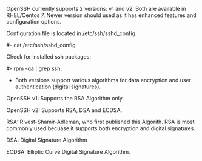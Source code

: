 OpenSSH currently supports 2 versions: v1 and v2. Both 
are available in RHEL/Centos 7.
Newer version should used as it has enhanced features 
and configuration options.

Configuration file is located in /etc/ssh/sshd_config.

#- cat /etc/ssh/sshd_config

Check for installed ssh packages:

#- rpm -qa | grep ssh.


- Both versions support various algorithms for data 
encryption and user authentication (digital signatures).

OpenSSH v1: 
Supports the RSA Algorithm only.

OpenSSH v2: 
Supports RSA, DSA and ECDSA.

RSA:
Rivest-Shamir-Adleman, who first published this
Algorith.
RSA is most commonly used becuase it supports both
encryption and digital signatures.

DSA: 
Digital Signature Algorithm

ECDSA:
Elliptic Curve Digital Signature Algorithm.
